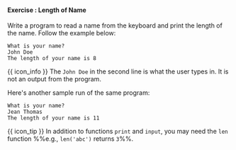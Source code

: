 #### Exercise : Length of Name

Write a program to read a name from the keyboard and print the length of the name. Follow the example below:
```{highlight-lines="2['John Doe']" .no-line-numbers}
What is your name?
John Doe
The length of your name is 8
```
{{ icon_info }} The `John Doe` in the second line is what the user types in. It is not an output from the program.

Here's another sample run of the same program:
```{highlight-lines="2['Jean Thomas']" .no-line-numbers}
What is your name?
Jean Thomas
The length of your name is 11
```

{{ icon_tip }} In addition to functions `print` and `input`, you may need the `len` function %%e.g., `len('abc')` returns `3`%%.